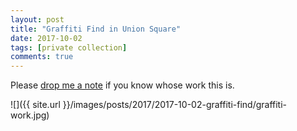```yaml
---
layout: post
title: "Graffiti Find in Union Square"
date: 2017-10-02
tags: [private collection]
comments: true
---
```

Please [drop me a note](/about) if you know whose work this is.

![]({{ site.url }}/images/posts/2017/2017-10-02-graffiti-find/graffiti-work.jpg)

